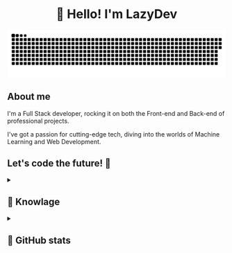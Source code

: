 <h1 align="center">👋 Hello! I'm LazyDev </h1>

<p align="center">
 <img width="600" src="assets/github-snake.svg" alt="snake"/>
</p>

## About me

I'm a Full Stack developer, rocking it on both the Front-end and Back-end of professional projects.

I've got a passion for cutting-edge tech, diving into the worlds of Machine Learning and Web Development.

## Let's code the future! 🚀

<details align="left">
  <summary><h2><b>🍂 Knowlage</b></h2></summary>
  <p>
    <h3>Languages</h3>
    <img src="https://skillicons.dev/icons?i=cpp,py,html,css,sqlite&perline=7" />
    <h3>Frameworks / Tools</h3>
    <img src="https://skillicons.dev/icons?i=linux,django,bootstrap,git,gitlab&perline=7" />
    <h3>Software</h3>
    <img src="https://skillicons.dev/icons?i=vscode,visualstudio,ps&perline=7" />
    <br>
  </p>
</details>


<details align="left">
  <summary><h2><b>🍃 GitHub stats</b></h2></summary>
  <p>
   <img src="https://github-readme-stats.vercel.app/api/top-langs/?username=devbutlazy&theme=dracula&layout=compact&hide_border=true&bg_color=00000000" />
   <br>
   <img src="https://github-readme-stats.vercel.app/api?username=devbutlazy&count_private=true&show_icons=true&theme=dracula&hide_border=true&bg_color=00000000" />
  </p>
</details>
